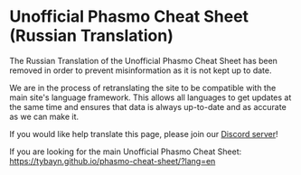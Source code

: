 # Unofficial Phasmo Cheat Sheet (Russian Translation)

The Russian Translation of the Unofficial Phasmo Cheat Sheet has been removed in order to prevent misinformation as it is not kept up to date.

We are in the process of retranslating the site to be compatible with the main site's language framework. This allows all languages to get updates at the same time and ensures that data is always up-to-date and as accurate as we can make it.

If you would like help translate this page, please join our [Discord server](https://discord.gg/afpvC7Bf7Y)!

If you are looking for the main Unofficial Phasmo Cheat Sheet:
https://tybayn.github.io/phasmo-cheat-sheet/?lang=en